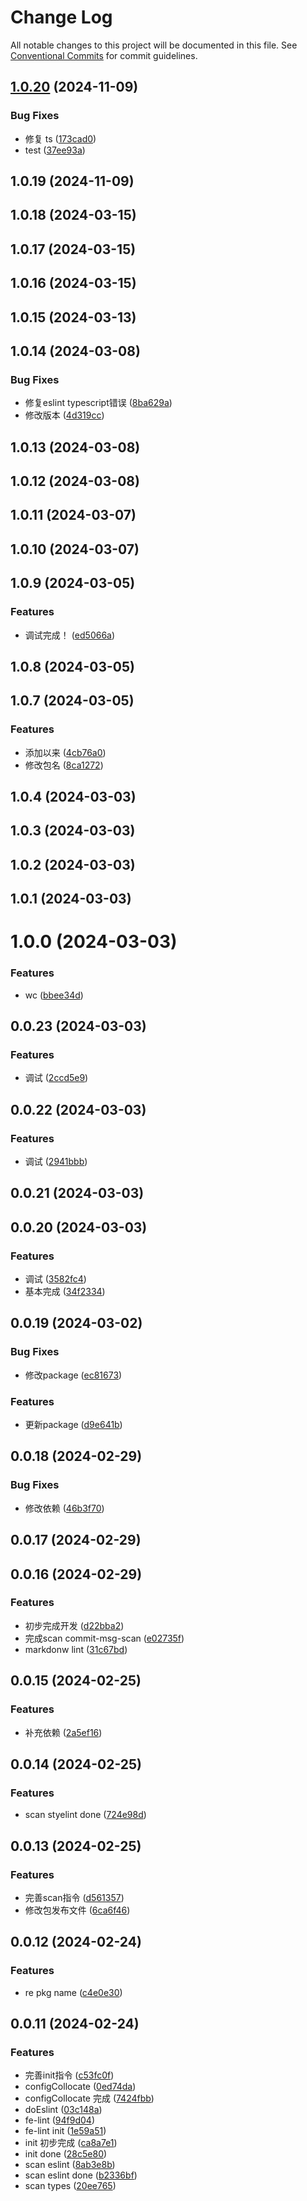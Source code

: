 # Change Log

All notable changes to this project will be documented in this file.
See [Conventional Commits](https://conventionalcommits.org) for commit guidelines.

## [1.0.20](https://github.com/qiuguangyi123/encode-fe-spec/compare/fe-lint-qgy@1.0.19...fe-lint-qgy@1.0.20) (2024-11-09)


### Bug Fixes

* 修复 ts ([173cad0](https://github.com/qiuguangyi123/encode-fe-spec/commit/173cad0e519ae74643686278a30127ab48b073ee))
* test ([37ee93a](https://github.com/qiuguangyi123/encode-fe-spec/commit/37ee93a6b12b91a9c8e29a9a655b58153d242bd6))





## 1.0.19 (2024-11-09)



## 1.0.18 (2024-03-15)



## 1.0.17 (2024-03-15)



## 1.0.16 (2024-03-15)



## 1.0.15 (2024-03-13)



## 1.0.14 (2024-03-08)


### Bug Fixes

* 修复eslint typescript错误 ([8ba629a](https://github.com/qiuguangyi123/encode-fe-spec/commit/8ba629a234e1616a6608833a2c65c0d04577eaac))
* 修改版本 ([4d319cc](https://github.com/qiuguangyi123/encode-fe-spec/commit/4d319cc47ff3ae2ed2edbc93419883a8d857a5cd))



## 1.0.13 (2024-03-08)



## 1.0.12 (2024-03-08)



## 1.0.11 (2024-03-07)



## 1.0.10 (2024-03-07)



## 1.0.9 (2024-03-05)


### Features

* 调试完成！ ([ed5066a](https://github.com/qiuguangyi123/encode-fe-spec/commit/ed5066af06a47bff0aa3fb3a133763969310221c))



## 1.0.8 (2024-03-05)



## 1.0.7 (2024-03-05)


### Features

* 添加以来 ([4cb76a0](https://github.com/qiuguangyi123/encode-fe-spec/commit/4cb76a0a30609b00618b135ad3613cace6aa847f))
* 修改包名 ([8ca1272](https://github.com/qiuguangyi123/encode-fe-spec/commit/8ca12726eb36053c3f979aa9c0771fc9c0089925))



## 1.0.4 (2024-03-03)



## 1.0.3 (2024-03-03)



## 1.0.2 (2024-03-03)



## 1.0.1 (2024-03-03)



# 1.0.0 (2024-03-03)


### Features

* wc ([bbee34d](https://github.com/qiuguangyi123/encode-fe-spec/commit/bbee34d203ecf722d42ab5fd1bbcfb88dda2d744))



## 0.0.23 (2024-03-03)


### Features

* 调试 ([2ccd5e9](https://github.com/qiuguangyi123/encode-fe-spec/commit/2ccd5e93909fb1f22fbada9624c5571963d85b87))



## 0.0.22 (2024-03-03)


### Features

* 调试 ([2941bbb](https://github.com/qiuguangyi123/encode-fe-spec/commit/2941bbbb31d8d630185c7855507563c718a48f5d))



## 0.0.21 (2024-03-03)



## 0.0.20 (2024-03-03)


### Features

* 调试 ([3582fc4](https://github.com/qiuguangyi123/encode-fe-spec/commit/3582fc4a14da099e86606bec8e121c01ac4429c3))
* 基本完成 ([34f2334](https://github.com/qiuguangyi123/encode-fe-spec/commit/34f23346300089c5f5d538581f6a90f1a5101ddc))



## 0.0.19 (2024-03-02)


### Bug Fixes

* 修改package ([ec81673](https://github.com/qiuguangyi123/encode-fe-spec/commit/ec816735745138f706d332e93284eb8102289be8))


### Features

* 更新package ([d9e641b](https://github.com/qiuguangyi123/encode-fe-spec/commit/d9e641b9423d7757eb928805f31b632545b5f8ee))



## 0.0.18 (2024-02-29)


### Bug Fixes

* 修改依赖 ([46b3f70](https://github.com/qiuguangyi123/encode-fe-spec/commit/46b3f70f492744ed36f10a7fca4f3e5cf1b8b3c1))



## 0.0.17 (2024-02-29)



## 0.0.16 (2024-02-29)


### Features

* 初步完成开发 ([d22bba2](https://github.com/qiuguangyi123/encode-fe-spec/commit/d22bba203190ce3e7fe882720e03734dfe742e62))
* 完成scan commit-msg-scan ([e02735f](https://github.com/qiuguangyi123/encode-fe-spec/commit/e02735fa8d22f458de6943cf42648a0b776f44e5))
* markdonw lint ([31c67bd](https://github.com/qiuguangyi123/encode-fe-spec/commit/31c67bdb7115d0500e115e55d430a4a9bff91d8e))



## 0.0.15 (2024-02-25)


### Features

* 补充依赖 ([2a5ef16](https://github.com/qiuguangyi123/encode-fe-spec/commit/2a5ef16664dcb99a9d07e711f26a1dc20a65f21e))



## 0.0.14 (2024-02-25)


### Features

* scan styelint done ([724e98d](https://github.com/qiuguangyi123/encode-fe-spec/commit/724e98dd6a5be579abb963fef20f38f5c2810a5a))



## 0.0.13 (2024-02-25)


### Features

* 完善scan指令 ([d561357](https://github.com/qiuguangyi123/encode-fe-spec/commit/d561357178b1240b9669422f49d3f8200b6fa70e))
* 修改包发布文件 ([6ca6f46](https://github.com/qiuguangyi123/encode-fe-spec/commit/6ca6f4637e256e6017747e633e49b0527fa45d13))



## 0.0.12 (2024-02-24)


### Features

* re pkg name ([c4e0e30](https://github.com/qiuguangyi123/encode-fe-spec/commit/c4e0e30f0c20fbc328104e33fb32e157df06bf03))



## 0.0.11 (2024-02-24)


### Features

* 完善init指令 ([c53fc0f](https://github.com/qiuguangyi123/encode-fe-spec/commit/c53fc0fbbb3288e6e1f900df44c25165f734d822))
* configCollocate ([0ed74da](https://github.com/qiuguangyi123/encode-fe-spec/commit/0ed74dac5a24027d34989d30cd0e53032c873217))
* configCollocate 完成 ([7424fbb](https://github.com/qiuguangyi123/encode-fe-spec/commit/7424fbbfa5f49cf7839f6c882f6d75876c7fb07d))
* doEslint ([03c148a](https://github.com/qiuguangyi123/encode-fe-spec/commit/03c148ae8cf7570c44f6b47014636cb4ff785900))
* fe-lint ([94f9d04](https://github.com/qiuguangyi123/encode-fe-spec/commit/94f9d042817829bbd888cf3c92676300f11f9343))
* fe-lint init ([1e59a51](https://github.com/qiuguangyi123/encode-fe-spec/commit/1e59a51e8b4e51d30c325f6fe1f61576d0d3938f))
* init 初步完成 ([ca8a7e1](https://github.com/qiuguangyi123/encode-fe-spec/commit/ca8a7e18a6f50b477e60befbb551ffcae58e54c4))
* init done ([28c5e80](https://github.com/qiuguangyi123/encode-fe-spec/commit/28c5e80ace1960dce18a2ff1553cc35943625201))
* scan eslint ([8ab3e8b](https://github.com/qiuguangyi123/encode-fe-spec/commit/8ab3e8b1d08e9d0e41876dbc2dfd3644f578ab1b))
* scan eslint done ([b2336bf](https://github.com/qiuguangyi123/encode-fe-spec/commit/b2336bf746f2007fcd4b0909d511bf0854a801dc))
* scan types ([20ee765](https://github.com/qiuguangyi123/encode-fe-spec/commit/20ee765fc94d814e2f1d3bef395a3b1351f44fd1))

